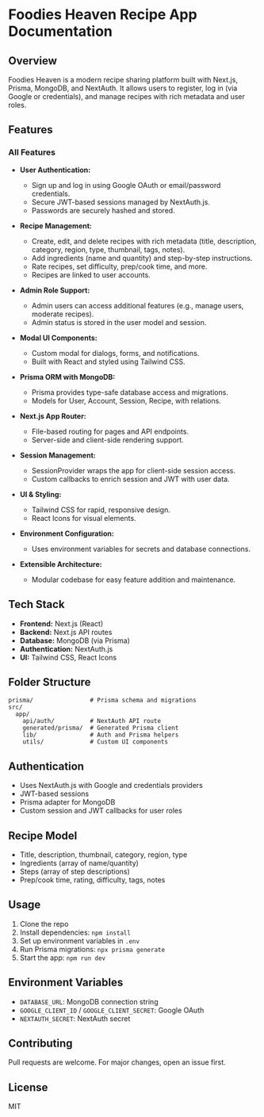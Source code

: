# Foodies Heaven Recipe App Documentation

## Overview

Foodies Heaven is a modern recipe sharing platform built with Next.js, Prisma, MongoDB, and NextAuth. It allows users to register, log in (via Google or credentials), and manage recipes with rich metadata and user roles.

## Features

### All Features

- **User Authentication:**

  - Sign up and log in using Google OAuth or email/password credentials.
  - Secure JWT-based sessions managed by NextAuth.js.
  - Passwords are securely hashed and stored.

- **Recipe Management:**

  - Create, edit, and delete recipes with rich metadata (title, description, category, region, type, thumbnail, tags, notes).
  - Add ingredients (name and quantity) and step-by-step instructions.
  - Rate recipes, set difficulty, prep/cook time, and more.
  - Recipes are linked to user accounts.

- **Admin Role Support:**

  - Admin users can access additional features (e.g., manage users, moderate recipes).
  - Admin status is stored in the user model and session.

- **Modal UI Components:**

  - Custom modal for dialogs, forms, and notifications.
  - Built with React and styled using Tailwind CSS.

- **Prisma ORM with MongoDB:**

  - Prisma provides type-safe database access and migrations.
  - Models for User, Account, Session, Recipe, with relations.

- **Next.js App Router:**

  - File-based routing for pages and API endpoints.
  - Server-side and client-side rendering support.

- **Session Management:**

  - SessionProvider wraps the app for client-side session access.
  - Custom callbacks to enrich session and JWT with user data.

- **UI & Styling:**

  - Tailwind CSS for rapid, responsive design.
  - React Icons for visual elements.

- **Environment Configuration:**

  - Uses environment variables for secrets and database connections.

- **Extensible Architecture:**
  - Modular codebase for easy feature addition and maintenance.

## Tech Stack

- **Frontend:** Next.js (React)
- **Backend:** Next.js API routes
- **Database:** MongoDB (via Prisma)
- **Authentication:** NextAuth.js
- **UI:** Tailwind CSS, React Icons

## Folder Structure

```
prisma/                # Prisma schema and migrations
src/
  app/
    api/auth/          # NextAuth API route
    generated/prisma/  # Generated Prisma client
    lib/               # Auth and Prisma helpers
    utils/             # Custom UI components
```

## Authentication

- Uses NextAuth.js with Google and credentials providers
- JWT-based sessions
- Prisma adapter for MongoDB
- Custom session and JWT callbacks for user roles

## Recipe Model

- Title, description, thumbnail, category, region, type
- Ingredients (array of name/quantity)
- Steps (array of step descriptions)
- Prep/cook time, rating, difficulty, tags, notes

## Usage

1. Clone the repo
2. Install dependencies: `npm install`
3. Set up environment variables in `.env`
4. Run Prisma migrations: `npx prisma generate`
5. Start the app: `npm run dev`

## Environment Variables

- `DATABASE_URL`: MongoDB connection string
- `GOOGLE_CLIENT_ID` / `GOOGLE_CLIENT_SECRET`: Google OAuth
- `NEXTAUTH_SECRET`: NextAuth secret

## Contributing

Pull requests are welcome. For major changes, open an issue first.

## License

MIT
